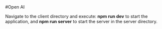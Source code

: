 #Open AI

Navigate to the client directory and execute: **npm run dev** to start the application, and **npm run server** to start the server in the server directory.
